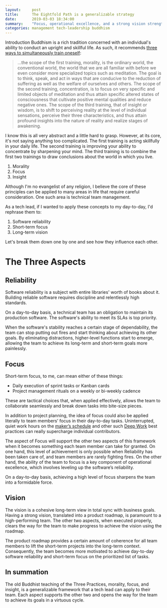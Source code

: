 ```yaml
---
layout:     post
title:      The Eightfold Path is a generalizable strategy
date:       2019-03-03 18:34:00
summary:    "Focus, operational excellence, and a strong vision strengthen each other."
categories: management tech-leadership buddhism
---
```


Introduction
Buddhism is a rich tradition concerned with an individual's ability to conduct an upright and skillful life. As such, it recommends [three ways to simultaneously train oneself](https://www.mctb.org/mctb2/table-of-contents/part-i-the-fundamentals/8-the-three-trainings-revisited/):

> ...the scope of the first training, morality, is the ordinary world, the conventional world, the world that we are all familiar with before we even consider more specialized topics such as meditation. The goal is to think, speak, and act in ways that are conducive to the reduction of suffering as well as the welfare of ourselves and others. The scope of the second training, concentration, is to focus on very specific and limited objects of meditation and thus attain specific altered states of consciousness that cultivate positive mental qualities and reduce negative ones. The scope of the third training, that of insight or wisdom, is to shift to perceiving reality at the level of individual sensations, perceive their three characteristics, and thus attain profound insights into the nature of reality and realize stages of awakening.

I know this is all very abstract and a little hard to grasp. However, at its core, it's not saying anything too complicated. The first training is acting skillfully in your daily life. The second training is improving your ability to concentrate by sharpening your mind. The third training is to combine the first two trainings to draw conclusions about the world in which you live.

1. Morality
2. Focus
3. Insight

Although I'm no evangelist of any religion, I believe the core of these principles can be applied to many areas in life that require careful consideration. One such area is technical team management.

As a tech lead, if I wanted to apply these concepts to my day-to-day, I'd rephrase them to:

1. Software reliability
2. Short-term focus 
3. Long-term vision

Let's break them down one by one and see how they influence each other.

# The Three Aspects

## Reliability

Software reliability is a subject with entire libraries' worth of books about it. Building reliable software requires discipline and relentlessly high standards.

On a day-to-day basis, a technical team has an obligation to maintain its production software. The software's ability to meet its SLAs is top priority.

When the software's stability reaches a certain stage of dependability, the team can stop putting out fires and start thinking about achieving its other goals. By eliminating distractions, higher-level functions start to emerge, allowing the team to achieve its long-term and short-term goals more painlessly.

## Focus

Short-term focus, to me, can mean either of these things:

- Daily execution of sprint tasks or Kanban cards
- Project management rituals on a weekly or bi-weekly cadence

These are tactical choices that, when applied effectively, allows the team to collaborate seamlessly and break down tasks into bite-size pieces.

In addition to project planning, the idea of focus could also be applied literally to team members’ focus in their day-to-day tasks. Uninterrupted, quiet work hours on the [maker’s schedule](http://www.paulgraham.com/makersschedule.html) and other such [Deep Work](http://calnewport.com/books/deep-work/) best practices can really supercharge individual contributors.

The aspect of Focus will support the other two aspects of this  framework when it becomes something each team member can take for granted. On one hand, this level of achievement is only possible when Reliability has been taken care of, and team members are rarely fighting fires. On the other hand, the ability of the team to focus is a key component of operational excellence, which involves leveling up the software’s reliability.

On a day-to-day basis, achieving a high level of focus sharpens the team into a formidable force.

## Vision

The vision is a cohesive long-term view in total sync with business goals. Having a strong vision, translated into a product roadmap, is paramount to a high-performing team.  The other two aspects, when executed properly, clears the way for the team to make progress to achieve the vision using the roadmap.

The product roadmap provides a certain amount of coherence for all team members to lift the short-term projects into the long-term context. Consequently, the team becomes more motivated to achieve day-to-day software reliability and short-term focus on the prioritized list of tasks.

## In summation
The old Buddhist teaching of the Three Practices, morality, focus, and insight, is a generalizable framework that a tech lead can apply to their team. Each aspect supports the other two and opens the way for the team to achieve its goals in a virtuous cycle.